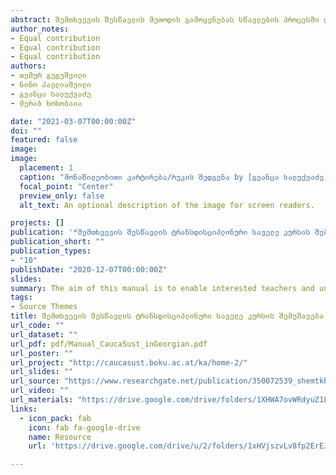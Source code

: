 ```yaml
---
abstract: შემთხვევის შესწავლის მეთოდის გამოყენებას სწავლების პროცესში დიდი ხნის ისტორია აქვს, მეთოდი ერთ-ერთ უნიკალურ ინსტრუმენტად ითვლება თეორიულ და პრაქტიკულ ცოდნას შორის არსებული ღრეჩოს ამოსავსებად. კერძო შემთხვევების შესწავლა მნიშვნელოვანია, ვინაიდან მისი გამოყენებით სტუდენტები ზოგად საკითხებსა და თეორიულ ცოდნას უკავშირებენ ერთმანეთს. გარდა ამისა, დანერი, ტრენჩერი და პეტერსონი ამტკიცებენ, რომ სტუდენტებზე ორიენტირებული კერძო შემთხვევების შესწავლა მნიშვნელოვან როლს ასრულებს კვლევაში ჩართული ადგილობრივი თემების პრობლემების მოგვარებაში.
author_notes:
- Equal contribution
- Equal contribution
- Equal contribution 
authors:
- თემურ გუგუშვილი
- ნინო პავლიაშვილი
- გვანცა სალუქვაძე 
- მერაბ ხოხობაია

date: "2021-03-07T00:00:00Z"
doi: ""
featured: false
image: 
image:
  placement: 1
  caption: "მონაწილეობითი კარტირება/რუკის შედგენა by [გვანცა სალუქვაძე]()"
  focal_point: "Center"
  preview_only: false
  alt_text: An optional description of the image for screen readers.

projects: []
publication: '*შემთხვევის შესწავლის ტრანსდისციპლინური საველე კურსის შემუშავება და განხორციელება | სახელმძღვანელო უნივერსიტეტის ლექტორებისთვის*'
publication_short: ""
publication_types:
- "10"
publishDate: "2020-12-07T00:00:00Z"
slides: 
summary: The aim of this manual is to enable interested teachers and university staff to implement a transdisciplinary (field) case study course, similar to those developed, tested, and integrated into the curriculum at Armenian State Pedagogical University (ASPU) and Tbilisi State University (TSU).
tags:
- Source Themes
title: შემთხვევის შესწავლის ტრანსდისციპლინური საველე კურსის შემუშავება და განხორციელება | სახელმძღვანელო უნივერსიტეტის ლექტორებისთვის
url_code: ""
url_dataset: ""
url_pdf: pdf/Manual_CaucaSust_inGeorgian.pdf
url_poster: ""
url_project: "http://caucasust.boku.ac.at/ka/home-2/"
url_slides: ""
url_source: "https://www.researchgate.net/publication/350072539_shemtkhvevis_shestsavlis_transdistsiplinuri_savele_kursis_shemushaveba_da_gankhortsieleba_sakhelmdzghvanelo_universitetis_lektorebistvis"
url_video: ""
url_materials: "https://drive.google.com/drive/folders/1XHWA7ovWRdyuZ1Lgl5WUHtVGWWu6pxNP?usp=sharing"
links:
  - icon_pack: fab
    icon: fab fa-google-drive 
    name: Resource
    url: 'https://drive.google.com/drive/u/2/folders/1xHVjszvLv8fp2ErEJJm59jHYDQXIkN3u'

---
```

